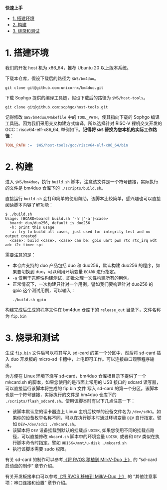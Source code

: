 **快速上手**

<!-- TOC -->

- [1. 搭建环境](#1-搭建环境)
- [2. 构建](#2-构建)
- [3. 烧录和测试](#3-烧录和测试)

<!-- /TOC -->

# 1. 搭建环境

我们的开发 host 机为 x86_64，推荐 Ubuntu 20 以上版本系统。

下载本仓库，假设下载后的路径为 `$WS/bm4duo`。

```shell
git clone git@github.com:unicornx/bm4duo.git
```

下载 Sophgo 提供的编译工具链，假设下载后的路径为 `$WS/host-tools`。

```shell
git clone git@github.com:sophgo/host-tools.git
```

记得修改 `$WS/bm4duo/Makefile` 中的 `TOOL_PATH`，使其指向下载的 Sophgo 编译工具链。因为我们采用交叉构建方式编译，所以选择针对 RISC-V 裸机交叉开发的 GCC：riscv64-elf-x86_64, 举例如下。**记得将 `$WS` 替换为您本机的实际工作路径**：

```makefile
TOOL_PATH :=  $WS/host-tools/gcc/riscv64-elf-x86_64/bin
```

# 2. 构建

进入 `$WS/bm4duo`，执行 `build.sh` 脚本，注意该文件是一个符号链接，实际执行的文件是 bm4duo 仓库下的 `./scripts/build.sh`。

直接运行 `build.sh` 会打印简单的使用帮助，该脚本比较简单，感兴趣也可以直接阅读脚本内容了解功能：

```shell
$ ./build.sh 
Usage: [BOARD=board] build.sh '-h'|'-a'|<case>
  board: duo/duo256, default is duo256
  -h: print this usage
  -a: try to build all cases, just used for integrity test and no output created
  <case>: build <case>, <case> can be: gpio uart pwm rtc rtc_irq wdt adc i2c timer spi 
```

需要注意的是：

- 本仓库支持的 duo 产品包括 duo 和 duo256，默认构建 duo256 的程序，如果要切换到 duo，可以利用环境变量 `BOARD` 进行指定。
- `-a` 仅用于完整性构建测试，即批处理一次性构建所有的用例。
- 正常情况下，一次构建只针对一个用例。譬如我们要构建针对 duo256 的 gpio 这个测试用例，可以输入：
  ```shell
  ./build.sh gpio
  ```

构建完成后生成的程序文件在 bm4duo 仓库下的 `release_out` 目录下，文件名称为 `fip.bin`


# 3. 烧录和测试

生成 `fip.bin` 文件后可以将其写入 sd-card 的第一个分区中，然后将 sd-card 插入 duo 开发板的 micro-sd 卡槽中，上电即可工作。可以连接串口观察程序输出。

为方便在 Linux 环境下烧写 sd-card，bm4duo 仓库根目录下提供了一个 mkcard.sh 的脚本，如果您使用的是市面上常用的 USB 接口的 sdcard 读写器，可以直接运行该脚本将生成的 fip.bin 文件 写入 sd-card 的第一个分区。该脚本也是一个符号链接，实际执行的文件是 bm4duo 仓库下的 `./scripts/flash_sdcard.sh`。使用该脚本时有以下几点注意一下：
- 该脚本默认您的读卡器连上 Linux 主机后枚举的设备文件名为 `/dev/sdb1`。如果你的设备枚举名称不同，可以在执行脚本时通过环境变量 `DEV` 自行指定。譬如 `DEV=/dev/sdc1 ./mkcard.sh`。
- 该脚本将 `DEV` 设备挂载到默认的挂载点 `UDISK`, 如果您使用不同的挂载点路径，可以直接修改 `mkcard.sh` 脚本中的环境变量 `UDISK`, 或者和 `DEV` 类似在执行脚本命令时指定。譬如 `UDISK=/mnt/u-disk ./mkcard.sh`
- 执行该脚本需要 sudo 权限。

有关 sd-card 的制作可以参考[《将 RVOS 移植到 MilkV-Duo 上》][1] 的 “sd-card 启动盘的制作” 章节介绍。

有关开发板接串口可以参考[《将 RVOS 移植到 MilkV-Duo 上》][1] 的 “其他注意事项：串口连接和设置” 章节介绍。

[1]:https://zhuanlan.zhihu.com/p/691697875
